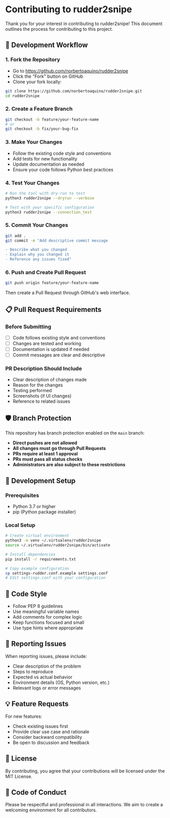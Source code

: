 # Contributing to rudder2snipe

Thank you for your interest in contributing to rudder2snipe! This document outlines the process for contributing to this project.

## 🔄 Development Workflow

### 1. Fork the Repository
- Go to https://github.com/norbertoaquino/rudder2snipe
- Click the "Fork" button on GitHub
- Clone your fork locally:
```bash
git clone https://github.com/norbertoaquino/rudder2snipe.git
cd rudder2snipe
```

### 2. Create a Feature Branch
```bash
git checkout -b feature/your-feature-name
# or
git checkout -b fix/your-bug-fix
```

### 3. Make Your Changes
- Follow the existing code style and conventions
- Add tests for new functionality
- Update documentation as needed
- Ensure your code follows Python best practices

### 4. Test Your Changes
```bash
# Run the tool with dry-run to test
python3 rudder2snipe --dryrun --verbose

# Test with your specific configuration
python3 rudder2snipe --connection_test
```

### 5. Commit Your Changes
```bash
git add .
git commit -m "Add descriptive commit message

- Describe what you changed
- Explain why you changed it
- Reference any issues fixed"
```

### 6. Push and Create Pull Request
```bash
git push origin feature/your-feature-name
```

Then create a Pull Request through GitHub's web interface.

## 📋 Pull Request Requirements

### Before Submitting
- [ ] Code follows existing style and conventions
- [ ] Changes are tested and working
- [ ] Documentation is updated if needed
- [ ] Commit messages are clear and descriptive

### PR Description Should Include
- Clear description of changes made
- Reason for the changes
- Testing performed
- Screenshots (if UI changes)
- Reference to related issues

## 🛡️ Branch Protection

This repository has branch protection enabled on the `main` branch:

- **Direct pushes are not allowed**
- **All changes must go through Pull Requests**
- **PRs require at least 1 approval**
- **PRs must pass all status checks**
- **Administrators are also subject to these restrictions**

## 🔧 Development Setup

### Prerequisites
- Python 3.7 or higher
- pip (Python package installer)

### Local Setup
```bash
# Create virtual environment
python3 -m venv ~/.virtualenv/rudder2snipe
source ~/.virtualenv/rudder2snipe/bin/activate

# Install dependencies
pip install -r requirements.txt

# Copy example configuration
cp settings-rudder.conf.example settings.conf
# Edit settings.conf with your configuration
```

## 📖 Code Style

- Follow PEP 8 guidelines
- Use meaningful variable names
- Add comments for complex logic
- Keep functions focused and small
- Use type hints where appropriate

## 🐛 Reporting Issues

When reporting issues, please include:
- Clear description of the problem
- Steps to reproduce
- Expected vs actual behavior
- Environment details (OS, Python version, etc.)
- Relevant logs or error messages

## 💡 Feature Requests

For new features:
- Check existing issues first
- Provide clear use case and rationale
- Consider backward compatibility
- Be open to discussion and feedback

## 📄 License

By contributing, you agree that your contributions will be licensed under the MIT License.

## 🤝 Code of Conduct

Please be respectful and professional in all interactions. We aim to create a welcoming environment for all contributors.
